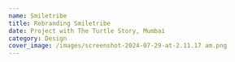 ```yaml
---
name: Smiletribe
title: Rebranding Smiletribe
date: Project with The Turtle Story, Mumbai
category: Design
cover_image: /images/screenshot-2024-07-29-at-2.11.17 am.png
---
```

